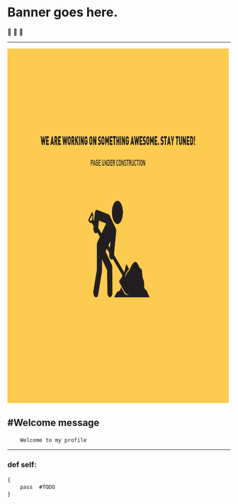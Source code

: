 # Banner goes here.
🏃 🏃 🏃

---


<img src="https://github.com/christopherfick/christopherfick/blob/main/UnderConstruction.gif" width="500" height="800" />

## #Welcome message

        Welcome to my profile

---
### def self:
    {
        pass  #TODO
    }
    
    








<!--
**christopherfick/christopherfick** is a ✨ _special_ ✨ repository because its `README.md` (this file) appears on your GitHub profile.

Here are some ideas to get you started:

- 🔭 I’m currently working on ...
- 🌱 I’m currently learning ...
- 👯 I’m looking to collaborate on ...
- 🤔 I’m looking for help with ...
- 💬 Ask me about ...
- 📫 How to reach me: ...
- 😄 Pronouns: ...
- ⚡ Fun fact: ...
-->
